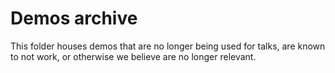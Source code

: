 # Demos archive

This folder houses demos that are no longer being used for talks, are known to not work, or otherwise we believe are no longer relevant.